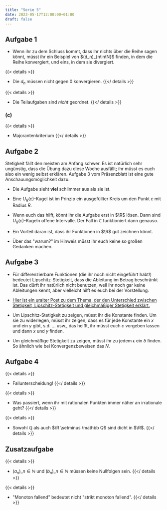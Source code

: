```yaml
---
title: "Serie 5"
date: 2023-05-17T12:00:00+01:00
draft: false
---
```


## Aufgabe 1

- Wenn ihr zu dem Schluss kommt, dass ihr nichts über die Reihe sagen könnt, müsst ihr ein Beispiel von $(d_n)_{n\in\N}$ finden, in dem die Reihe konvergiert, und eins, in dem sie divergiert.

{{< details >}}
- Die $d_n$ müssen nicht gegen 0 konvergieren.
{{</ details >}}

{{< details >}}
- Die Teilaufgaben sind *nicht* geordnet.
{{</ details >}}

### (c)

{{< details >}}
- Majorantenkriterium
{{</ details >}}

## Aufgabe 2

Stetigkeit fällt den meisten am Anfang schwer.
Es ist natürlich sehr ungünstig, dass die Übung dazu diese Woche ausfällt; ihr müsst es euch also ein wenig selbst erklären.
Aufgabe 3 vom Präsenzblatt ist eine gute Anschauungsmöglichkeit dazu.

- Die Aufgabe sieht **viel** schlimmer aus als sie ist.

- Eine $U_R(c)$-Kugel ist im Prinzip ein ausgefüllter Kreis um den Punkt $c$ mit Radius $R$.

- Wenn euch das hilft, könnt ihr die Aufgabe erst in $\R$ lösen. Dann sind $U_R(c)$-Kugeln offene Intervalle. Der Fall in $\mathbb C$ funktioniert dann genauso.

- Ein Vorteil daran ist, dass ihr Funktionen in $\R$ gut zeichnen könnt.

- Über das "warum?" im Hinweis müsst ihr euch keine so großen Gedanken machen.

## Aufgabe 3

- Für differenzierbare Funktionen (die ihr noch nicht eingeführt habt!) bedeutet Lipschitz-Stetigkeit, dass die Ableitung im Betrag beschränkt ist. Das dürft ihr natürlich nicht benutzen, weil ihr noch gar keine Ableitungen kennt, aber vielleicht hilft es euch bei der Vorstellung.

- [Hier ist ein uralter Post zu dem Thema, der den Unterschied zwischen Stetigkeit, Lipschitz-Stetigkeit und gleichmäßiger Stetigkeit erklärt.](https://www.matheboard.de/archive/28249/thread.html)

- Um Lipschitz-Stetigkeit zu zeigen, müsst ihr die Konstante finden. Um sie zu widerlegen, müsst ihr zeigen, dass es für jede Konstante ein $x$ und ein $y$ gibt, s.d. ... usw., das heißt, ihr müsst euch $c$ vorgeben lassen und dann $x$ und $y$ finden.

- Um gleichmäßige Stetigkeit zu zeigen, müsst ihr zu jedem $\epsilon$ ein $\delta$ finden. So ähnlich wie bei Konvergenzbeweisen das $N$.

## Aufgabe 4

{{< details >}}
- Fallunterscheidung!
{{</ details >}}

{{< details >}}
- Was passiert, wenn ihr mit rationalen Punkten immer näher an irrationale geht?
{{</ details >}}

{{< details >}}
- Sowohl $\mathbb Q$ als auch $\R \setminus \mathbb Q$ sind dicht in $\R$.
{{</ details >}}

## Zusatzaufgabe

{{< details >}}
- <span>$(a_n)\_{n \in \mathbb N}$ und $(b_n)\_{n \in \mathbb N}$</span> müssen keine Nullfolgen sein.
{{</ details >}}

{{< details >}}
- "Monoton fallend" bedeutet nicht "strikt monoton fallend".
{{</ details >}}